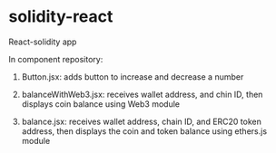 # solidity-react
React-solidity app

In component repository:

1) Button.jsx: adds button to increase and decrease a number 

2) balanceWithWeb3.jsx: receives wallet address, and chin ID, then displays coin balance using Web3 module
  
3) balance.jsx: receives wallet address, chain ID, and ERC20 token address, then displays the coin and token balance using ethers.js module
